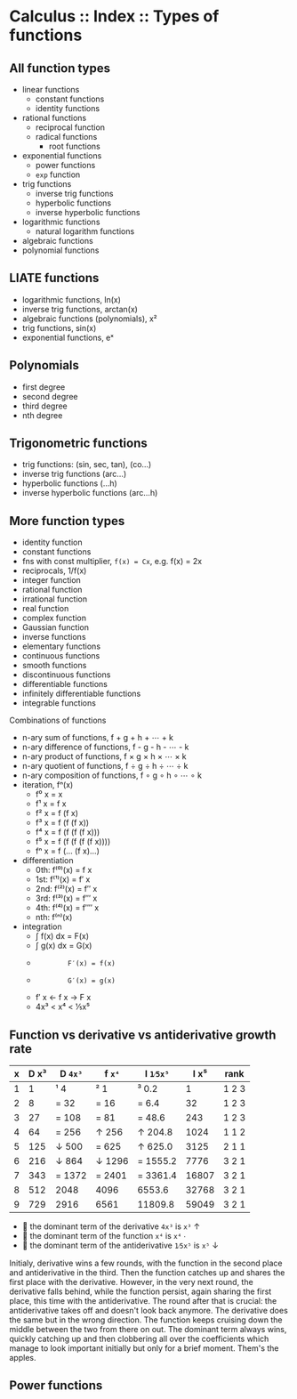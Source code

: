# Calculus :: Index :: Types of functions

## All function types

- linear functions
  - constant functions
  - identity functions
- rational functions
  - reciprocal function
  - radical functions
    - root functions
- exponential functions
  - power functions
  - `exp` function
- trig functions
  - inverse trig functions
  - hyperbolic functions
  - inverse hyperbolic functions
- logarithmic functions
  - natural logarithm functions
- algebraic functions
- polynomial functions


## LIATE functions

- logarithmic functions,              ln(x)
- inverse trig functions,             arctan(x)
- algebraic functions (polynomials),  x²
- trig functions,                     sin(x)
- exponential functions,              eˣ

## Polynomials
- first degree
- second degree
- third degree
- nth degree

## Trigonometric functions
- trig functions: (sin, sec, tan), (co…)
- inverse trig functions (arc…)
- hyperbolic functions (…h)
- inverse hyperbolic functions (arc…h)

## More function types
- identity function
- constant functions
- fns with const multiplier, `f(x) = Cx`, e.g. f(x) = 2x
- reciprocals, 1/f(x)
- integer function
- rational function
- irrational function
- real function
- complex function
- Gaussian function
- inverse functions
- elementary functions
- continuous functions
- smooth functions
- discontinuous functions
- differentiable functions
- infinitely differentiable functions
- integrable functions

Combinations of functions
- n-ary sum of functions,         f + g + h + ⋯ + k
- n-ary difference of functions,  f - g - h - ⋯ - k
- n-ary product of functions,     f × g × h × ⋯ × k
- n-ary quotient of functions,    f ÷ g ÷ h ÷ ⋯ ÷ k
- n-ary composition of functions, f ∘ g ∘ h ∘ ⋯ ∘ k
- iteration, fⁿ(x)
  - f⁰ x = x
  - f¹ x = f x
  - f² x = f (f x)
  - f³ x = f (f (f x))
  - f⁴ x = f (f (f (f x)))
  - f⁵ x = f (f (f (f (f x))))
  - fⁿ x = f (… (f x)…)
- differentiation
  - 0th: f⁽⁰⁾(x) = f x
  - 1st: f⁽¹⁾(x) = f′ x
  - 2nd: f⁽²⁾(x) = f′′ x
  - 3rd: f⁽³⁾(x) = f′′′ x
  - 4th: f⁽⁴⁾(x) = f′′′′ x
  - nth: f⁽ⁿ⁾(x)
- integration
  - ∫ f(x) dx = F(x)
  - ∫ g(x) dx = G(x)
  -             F′(x) = f(x)
  -             G′(x) = g(x)
  - f′ x ← f x → F x
  - 4x³ < x⁴ < 1⁄5x⁵


## Function vs derivative vs antiderivative growth rate

x   |D x³  |D `4x³` | f `x⁴` | I `1⁄5x⁵` | I x⁵  | rank
----|------|--------|--------|----------|-------|------
1   |    1 | ¹    4 | ²    1 | ³    0.2 |     1 | 1 2 3
2   |    8 | =   32 | =   16 | =    6.4 |    32 | 1 2 3
3   |   27 | =  108 | =   81 | =   48.6 |   243 | 1 2 3
4   |   64 | =  256 | ↑  256 | ↑  204.8 |  1024 | 1 1 2
5   |  125 | ↓  500 | =  625 | ↑  625.0 |  3125 | 2 1 1
6   |  216 | ↓  864 | ↓ 1296 | = 1555.2 |  7776 | 3 2 1
7   |  343 | = 1372 | = 2401 | = 3361.4 | 16807 | 3 2 1
8   |  512 |   2048 |   4096 |   6553.6 | 32768 | 3 2 1
9   |  729 |   2916 |   6561 |  11809.8 | 59049 | 3 2 1



- 🥉 the dominant term of the derivative      `4x³` is `x³` ↑
- 🥈 the dominant term of the function         `x⁴` is `x⁴` ∙
- 🥇 the dominant term of the antiderivative `1⁄5x⁵` is `x⁵` ↓

Initialy, derivative wins a few rounds, with the function in the second place and antiderivative in the third. Then the function catches up and shares the first place with the derivative. However, in the very next round, the derivative falls behind, while the function persist, again sharing the first place, this time with the antiderivative. The round after that is crucial: the antiderivative takes off and doesn't look back anymore. The derivative does the same but in the wrong direction. The function keeps cruising down the middle between the two from there on out. The dominant term always wins, quickly catching up and then clobbering all over the coefficients which manage to look important initially but only for a brief moment. Them's the apples.

## Power functions
